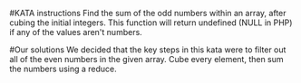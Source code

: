 #KATA instructions
Find the sum of the odd numbers within an array, after cubing the initial integers. This function will return undefined (NULL in PHP) if any of the values aren't numbers.

#Our solutions
We decided that the key steps in this kata were to filter out all of the even numbers in the given array. Cube every element, then sum the numbers using a reduce.
